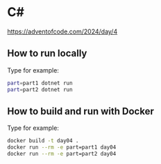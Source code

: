 # C#
https://adventofcode.com/2024/day/4

## How to run locally
Type for example:
```bash
part=part1 dotnet run
part=part2 dotnet run
```

## How to build and run with Docker
Type for example:
```bash
docker build -t day04 .
docker run --rm -e part=part1 day04
docker run --rm -e part=part2 day04
```